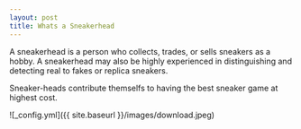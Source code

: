 ```yaml
---
layout: post
title: Whats a Sneakerhead
---
```

A sneakerhead is a person who collects, trades, or sells sneakers as a hobby. A sneakerhead may also be highly experienced in distinguishing and detecting real to fakes or replica sneakers. 

Sneaker-heads contribute themselfs to having the best sneaker game at highest cost.

![_config.yml]({{ site.baseurl }}/images/download.jpeg)
